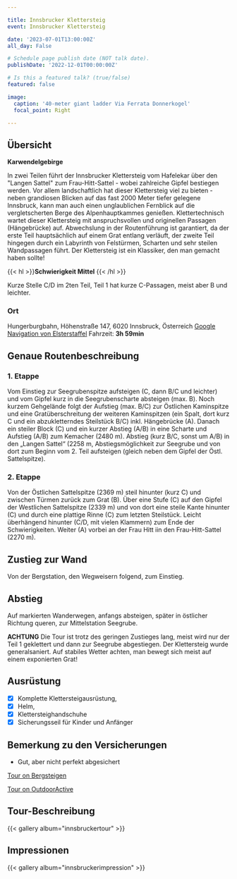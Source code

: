 ```yaml
---

title: Innsbrucker Klettersteig
event: Innsbrucker Klettersteig

date: '2023-07-01T13:00:00Z'
all_day: False

# Schedule page publish date (NOT talk date).
publishDate: '2022-12-01T00:00:00Z'

# Is this a featured talk? (true/false)
featured: false

image:
  caption: '40-meter giant ladder Via Ferrata Donnerkogel'
  focal_point: Right

---
```


## Übersicht
**Karwendelgebirge**

In zwei Teilen führt der Innsbrucker Klettersteig vom Hafelekar über den "Langen Sattel" zum Frau-Hitt-Sattel - wobei zahlreiche Gipfel bestiegen werden. Vor allem landschaftlich hat dieser Klettersteig viel zu bieten - neben grandiosen Blicken auf das fast 2000 Meter tiefer gelegene Innsbruck, kann man auch einen unglaublichen Fernblick auf die vergletscherten Berge des Alpenhauptkammes genießen. Klettertechnisch wartet dieser Klettersteig mit anspruchsvollen und originellen Passagen (Hängebrücke) auf. Abwechslung in der Routenführung ist garantiert, da der erste Teil hauptsächlich auf einem Grat entlang verläuft, der zweite Teil hingegen durch ein Labyrinth von Felstürmen, Scharten und sehr steilen Wandpassagen führt. Der Klettersteig ist ein Klassiker, den man gemacht haben sollte!

{{< hl >}}**Schwierigkeit Mittel** {{< /hl >}}

Kurze Stelle C/D im 2ten Teil, Teil 1 hat kurze C-Passagen, meist aber B und leichter.
  
### Ort
Hungerburgbahn, Höhenstraße 147, 6020 Innsbruck, Österreich
[Google Navigation von Elsterstaffel](https://goo.gl/maps/m5GE1CauPQK11ncB6)
Fahrzeit: **3h 59min**
## Genaue Routenbeschreibung

### 1. Etappe
Vom Einstieg zur Seegrubenspitze aufsteigen (C, dann B/C und leichter) und vom Gipfel kurz in die Seegrubenscharte absteigen (max. B). Noch kurzem Gehgelände folgt der Aufstieg (max. B/C) zur Östlichen Kaminspitze und eine Gratüberschreitung der weiteren Kaminspitzen (ein Spalt, dort kurz C und ein abzukletterndes Steilstück B/C) inkl. Hängebrücke (A). Danach ein steiler Block (C) und ein kurzer Abstieg (A/B) in eine Scharte und Aufstieg (A/B) zum Kemacher (2480 m). Abstieg (kurz B/C, sonst um A/B) in den „Langen Sattel“ (2258 m, Abstiegsmöglichkeit zur Seegrube und von dort zum Beginn vom 2. Teil aufsteigen (gleich neben dem Gipfel der Östl. Sattelspitze).
### 2. Etappe
Von der Östlichen Sattelspitze (2369 m) steil hinunter (kurz C) und zwischen Türmen zurück zum Grat (B). Über eine Stufe (C) auf den Gipfel der Westlichen Sattelspitze (2339 m) und von dort eine steile Kante hinunter (C) und durch eine plattige Rinne (C) zum letzten Steilstück. Leicht überhängend hinunter (C/D, mit vielen Klammern) zum Ende der Schwierigkeiten. Weiter (A) vorbei an der Frau Hitt iin den Frau-Hitt-Sattel (2270 m).

## Zustieg zur Wand
Von der Bergstation, den Wegweisern folgend, zum Einstieg.

## Abstieg
Auf markierten Wanderwegen, anfangs absteigen, später in östlicher Richtung queren, zur Mittelstation Seegrube.

**ACHTUNG** Die Tour ist trotz des geringen Zustieges lang, meist wird nur der Teil 1 geklettert und dann zur Seegrube abgestiegen. Der Klettersteig wurde generalsaniert. Auf stabiles Wetter achten, man bewegt sich meist auf einem exponierten Grat!

## Ausrüstung
- [x] Komplette Klettersteigausrüstung, 
- [x] Helm,
- [x] Klettersteighandschuhe
- [x] Sicherungsseil für Kinder und Anfänger

## Bemerkung zu den Versicherungen
- Gut, aber nicht perfekt abgesichert

[Tour on Bergsteigen](https://www.bergsteigen.com/touren/klettersteig/innsbrucker-klettersteig/)

[Tour on OutdoorActive](https://www.outdooractive.com/de/route/klettersteig/region-innsbruck/der-innsbrucker-klettersteig-im-karwendel-gebirge/1362809/)

## Tour-Beschreibung

{{< gallery album="innsbruckertour" >}}


## Impressionen

{{< gallery album="innsbruckerimpression" >}}